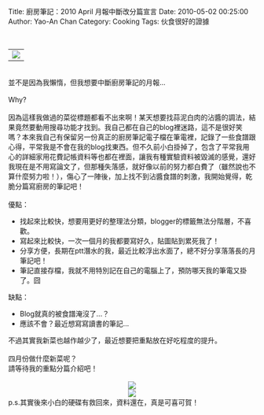 Title: 廚房筆記：2010 April 月報中斷改分篇宣言
Date: 2010-05-02 00:25:00
Author: Yao-An Chan
Category: Cooking
Tags: 伙食很好的證據


<div class='post'>
<center><br /><table style="width:auto;"><tr><td><a href="http://picasaweb.google.com/lh/photo/7zSZzWjzp7_w50a0WJ6e4A?feat=embedwebsite"><img src="http://lh3.ggpht.com/_mvtDPM7iODU/S9DA8E-qn5I/AAAAAAAAG-Q/P0lyHXi-Af8/s400/YAN_8278.JPG" /></a></td></tr></table></center><br />並不是因為我懶惰，但我想要中斷廚房筆記的月報...<br /><br />Why?<br /><br />因為這樣我做過的菜從標題都看不出來啊！某天想要找蒜泥白肉的沾醬的調法，結果竟然要動用搜尋功能才找到。我自己都在自己的blog裡迷路，這不是很好笑嗎？本來我自己有保留另一份真正的廚房筆記電子檔在筆電裡，記錄了一些食譜跟心得，平常我是不會在我的blog找東西。但不久前小白掛掉了，包含了平常我用心的詳細家用花費記帳資料等也都在裡面，讓我有種實驗資料被毀滅的感覺，還好我現在是不用寫論文了，但那種失落感，就好像以前的努力都白費了（雖然說也不算什麼努力啦！），傷心了一陣後，加上找不到沾醬食譜的刺激，我開始覺得，乾脆分篇寫廚房的筆記吧！<br /><br />優點：<br /><ul><li>找起來比較快，想要用更好的整理法分類，blogger的標籤無法分階層，不喜歡。</li><li>寫起來比較快，一次一個月的我都要寫好久，貼圖貼到累死我了！</li><li>分享方便，長期在ptt潛水的我，最近比較浮出水面了，總不好分享落落長的月筆記吧！</li><li>筆記直接存檔，我就不用特別記在自己的電腦上了，預防哪天我的筆電又掛了。囧</li></ul>缺點：<br /><ul><li>Blog就真的被食譜淹沒了...？</li><li>應該不會？最近想寫寫讀書的筆記...</li></ul>不過其實我新菜也越作越少了，最近想要把重點放在好吃程度的提升。<br /><br />四月份做什麼新菜呢？<br />請等待我的重點分篇介紹吧！<br /><br /><div class="separator" style="clear: both; text-align: center;"><a href="http://3.bp.blogspot.com/_mvtDPM7iODU/S90oEng9ljI/AAAAAAAAHI8/enInWI0IlZM/s1600/Screen+shot+2010-05-02+at+12.20.35+AM.png" imageanchor="1" style="margin-left: 1em; margin-right: 1em;"><img border="0" src="http://3.bp.blogspot.com/_mvtDPM7iODU/S90oEng9ljI/AAAAAAAAHI8/enInWI0IlZM/s320/Screen+shot+2010-05-02+at+12.20.35+AM.png" /></a></div><div class="separator" style="clear: both; text-align: center;"><a href="http://1.bp.blogspot.com/_mvtDPM7iODU/S90oPe9ot7I/AAAAAAAAHJE/rpWPv79t61Y/s1600/Screen+shot+2010-05-02+at+12.20.50+AM.png" imageanchor="1" style="margin-left: 1em; margin-right: 1em;"><img border="0" src="http://1.bp.blogspot.com/_mvtDPM7iODU/S90oPe9ot7I/AAAAAAAAHJE/rpWPv79t61Y/s320/Screen+shot+2010-05-02+at+12.20.50+AM.png" /></a></div>p.s.其實後來小白的硬碟有救回來，資料還在，真是可喜可賀！</div>
